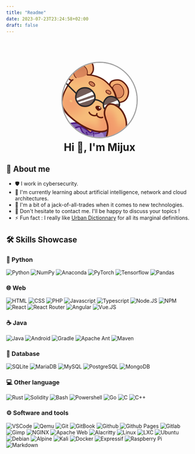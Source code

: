 ```yaml
---
title: "Readme"
date: 2023-07-23T23:24:58+02:00
draft: false
---
```


<h1 align='center'>
  <br>
  <a href='https://www.youtube.com/watch?v=dQw4w9WgXcQ'><img src='../static/images/avatar.png' alt='Mijux Avatar' width='200' style="border-radius: 50%; border:3px solid #A0A0A0;"></a>
  <br>
  Hi 👋, I'm Mijux
  <br>
</h1>


## 🚀 About me

- 🛡️ I work in cybersecurity.
- 🌱 I'm currently learning about artificial intelligence, network and cloud architectures.
- 🔭 I'm a bit of a jack-of-all-trades when it comes to new technologies.
- 💬 Don't hesitate to contact me. I'll be happy to discuss your topics !
- ⚡ Fun fact : I really like [Urban Dictionnary](https://urbandictionary.com) for all its marginal definitions.


## 🛠️ Skills Showcase


### 🐍 Python

![Python](https://img.shields.io/badge/Python-3776AB?logo=python&logoColor=white)
![NumPy](https://img.shields.io/badge/NumPy-013243?logo=numpy&logoColor=white)
![Anaconda](https://img.shields.io/badge/Anaconda-44A833?logo=anaconda&logoColor=white)
![PyTorch](https://img.shields.io/badge/PyTorch-EE4C2C?logo=pytorch&logoColor=white)
![Tensorflow](https://img.shields.io/badge/Tensorflow-FF6F00?logo=tensorflow&logoColor=white)
![Pandas](https://img.shields.io/badge/Pandas-150458?logo=pandas&logoColor=white)


### 🌐 Web

![HTML](https://img.shields.io/badge/HTML-E34F26?logo=html5&logoColor=white)
![CSS](https://img.shields.io/badge/CSS-1572B6?logo=css3&logoColor=white)
![PHP](https://img.shields.io/badge/PHP-777BB4?logo=php&logoColor=white)
![Javascript](https://img.shields.io/badge/Javascript-F7DF1E?logo=javascript&logoColor=black)
![Typescript](https://img.shields.io/badge/Typescript-3178C6?logo=typescript&logoColor=white)
![Node.JS](https://img.shields.io/badge/Node.js-339933?logo=node.js&logoColor=white)
![NPM](https://img.shields.io/badge/NPM-CB3837?logo=npm&logoColor=white)
![React](https://img.shields.io/badge/React-61DAFB?logo=react&logoColor=black)
![React Router](https://img.shields.io/badge/React%20Router-CA4245?logo=reactrouter&logoColor=white)
![Angular](https://img.shields.io/badge/Angular-DD0031?logo=angular&logoColor=white)
![Vue.JS](https://img.shields.io/badge/Vue.JS-4FC08D?logo=vuedotjs&logoColor=white)


### ☕ Java

![Java](https://img.shields.io/badge/Java-FFFFFF?logo=openjdk&logoColor=black)
![Android](https://img.shields.io/badge/Android-3DDC84?logo=android&logoColor=white)
![Gradle](https://img.shields.io/badge/Gradle-02303A?logo=gradle&logoColor=white)
![Apache Ant](https://img.shields.io/badge/Apache%20Ant-A81C7D?logo=apacheant&logoColor=white)
![Maven](https://img.shields.io/badge/Maven-C71A36?logo=apachemaven&logoColor=white)


### 💾 Database

![SQLite](https://img.shields.io/badge/SQLite-003B57?logo=sqlite&logoColor=white)
![MariaDB](https://img.shields.io/badge/MariaDB-003545?logo=mariadb&logoColor=white)
![MySQL](https://img.shields.io/badge/MySQL-4479A1?logo=mysql&logoColor=white)
![PostgreSQL](https://img.shields.io/badge/PostgreSQL-4169E1?logo=postgresql&logoColor=white)
![MongoDB](https://img.shields.io/badge/MongoDB-47A248?logo=mongodb&logoColor=white)


### 💻 Other language

![Rust](https://img.shields.io/badge/Rust-000000?logo=rust&logoColor=white)
![Solidity](https://img.shields.io/badge/Solidity-363636?logo=solidity&logoColor=white)
![Bash](https://img.shields.io/badge/Bash-4EAA25?logo=gnubash&logoColor=white)
![Powershell](https://img.shields.io/badge/Powershell-5391FE?logo=powershell&logoColor=white)
![Go](https://img.shields.io/badge/Go-00ADD8?logo=go&logoColor=white)
![C](https://img.shields.io/badge/C-A8B9CC?logo=c&logoColor=black)
![C++](https://img.shields.io/badge/C++-00599C?logo=cplusplus&logoColor=white)


### ⚙️ Software and tools

![VSCode](https://img.shields.io/badge/VSCode-007ACC?logo=visualstudiocode&logoColor=white)
![Qemu](https://img.shields.io/badge/Qemu-FF6600?logo=qemu&logoColor=white)
![Git](https://img.shields.io/badge/Git-F05032?logo=git&logoColor=white)
![GitBook](https://img.shields.io/badge/GitBook-3884FF?logo=gitbook&logoColor=white)
![Github](https://img.shields.io/badge/Github-181717?logo=github&logoColor=white)
![Github Pages](https://img.shields.io/badge/Github%20Pages-222222?logo=githubpages&logoColor=white)
![Gitlab](https://img.shields.io/badge/Gitlab-FC6D26?logo=gitlab&logoColor=white)
![Gimp](https://img.shields.io/badge/Gimp-5C5543?logo=gimp&logoColor=white)
![NGINX](https://img.shields.io/badge/NGINX-009639?logo=nginx&logoColor=white)
![Apache Web](https://img.shields.io/badge/Apache-D22128?logo=apache&logoColor=white)
![Alacritty](https://img.shields.io/badge/Alacritty-F46D01?logo=alacritty&logoColor=white)
![Linux](https://img.shields.io/badge/Linux-FCC624?logo=linux&logoColor=black)
![LXC](https://img.shields.io/badge/LXC-333333?logo=linuxcontainers&logoColor=white)
![Ubuntu](https://img.shields.io/badge/Ubuntu-E95420?logo=ubuntu&logoColor=white)
![Debian](https://img.shields.io/badge/Debian-A81D33?logo=debian&logoColor=white)
![Alpine](https://img.shields.io/badge/Alpine-0D597F?logo=alpinelinux&logoColor=white)
![Kali](https://img.shields.io/badge/Kali-557C94?logo=kalilinux&logoColor=white)
![Docker](https://img.shields.io/badge/Docker-2496ED?logo=docker&logoColor=white)
![Expressif](https://img.shields.io/badge/Expressif-E7352C?logo=espressif&logoColor=white)
![Raspberry Pi](https://img.shields.io/badge/Raspberry%20Pi-A22846?logo=raspberrypi&logoColor=white)
![Markdown](https://img.shields.io/badge/Markdown-000000?logo=markdown&logoColor=white)

